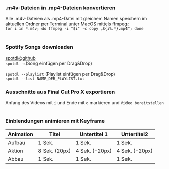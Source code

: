### .m4v-Dateien in .mp4-Dateien konvertieren
Alle .m4v-Dateien als .mp4-Datei mit gleichem Namen speichern im aktuellen Ordner per Terminal unter MacOS mittels ffmpeg: <br>
```for i in *.m4v; do ffmpeg -i "$i" -c copy „${i%.*}.mp4"; done```<br>
<br>
### Spotify Songs downloaden
[spotdl@github](https://github.com/ritiek/spotify-downloader)<br>
```spotdl -s```(Song einfügen per Drag&Drop)<br>
<br>
```spotdl --playlist``` (Playlist einfügen per Drag&Drop)<br>
```spotdl --list NAME_DER_PLAYLIST.txt```
<br>
### Ausschnitte aus Final Cut Pro X exportieren
Anfang des Videos mit ```i``` und Ende mit ```o``` markieren und ```Video bereitstellen```<br>
<br>
### Einblendungen animieren mit Keyframe
Animation|Titel|Untertitel 1|Untertitel2
---------|-----|------------|-----------
Aufbau|1 Sek.|1 Sek.|1 Sek.
Aktion|8 Sek. (20px)|4 Sek. (-20px)|4 Sek. (-20px)
Abbau|1 Sek.|1 Sek.|1 Sek.
